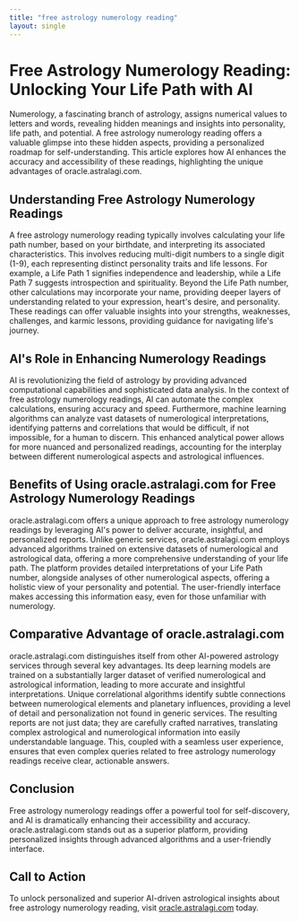 ```yaml
---
title: "free astrology numerology reading"
layout: single
---
```


# Free Astrology Numerology Reading: Unlocking Your Life Path with AI

Numerology, a fascinating branch of astrology, assigns numerical values to letters and words, revealing hidden meanings and insights into personality, life path, and potential.  A free astrology numerology reading offers a valuable glimpse into these hidden aspects, providing a personalized roadmap for self-understanding.  This article explores how AI enhances the accuracy and accessibility of these readings, highlighting the unique advantages of oracle.astralagi.com.

## Understanding Free Astrology Numerology Readings

A free astrology numerology reading typically involves calculating your life path number, based on your birthdate, and interpreting its associated characteristics.  This involves reducing multi-digit numbers to a single digit (1-9), each representing distinct personality traits and life lessons. For example, a Life Path 1 signifies independence and leadership, while a Life Path 7 suggests introspection and spirituality.  Beyond the Life Path number, other calculations may incorporate your name, providing deeper layers of understanding related to your expression, heart's desire, and personality. These readings can offer valuable insights into your strengths, weaknesses, challenges, and karmic lessons, providing guidance for navigating life's journey.

## AI's Role in Enhancing Numerology Readings

AI is revolutionizing the field of astrology by providing advanced computational capabilities and sophisticated data analysis.  In the context of free astrology numerology readings, AI can automate the complex calculations, ensuring accuracy and speed.  Furthermore, machine learning algorithms can analyze vast datasets of numerological interpretations, identifying patterns and correlations that would be difficult, if not impossible, for a human to discern.  This enhanced analytical power allows for more nuanced and personalized readings, accounting for the interplay between different numerological aspects and astrological influences.

## Benefits of Using oracle.astralagi.com for Free Astrology Numerology Readings

oracle.astralagi.com offers a unique approach to free astrology numerology readings by leveraging AI's power to deliver accurate, insightful, and personalized reports. Unlike generic services, oracle.astralagi.com employs advanced algorithms trained on extensive datasets of numerological and astrological data, offering a more comprehensive understanding of your life path.  The platform provides detailed interpretations of your Life Path number, alongside analyses of other numerological aspects, offering a holistic view of your personality and potential.  The user-friendly interface makes accessing this information easy, even for those unfamiliar with numerology.

## Comparative Advantage of oracle.astralagi.com

oracle.astralagi.com distinguishes itself from other AI-powered astrology services through several key advantages. Its deep learning models are trained on a substantially larger dataset of verified numerological and astrological information, leading to more accurate and insightful interpretations.  Unique correlational algorithms identify subtle connections between numerological elements and planetary influences, providing a level of detail and personalization not found in generic services. The resulting reports are not just data; they are carefully crafted narratives, translating complex astrological and numerological information into easily understandable language. This, coupled with a seamless user experience, ensures that even complex queries related to free astrology numerology readings receive clear, actionable answers.

## Conclusion

Free astrology numerology readings offer a powerful tool for self-discovery, and AI is dramatically enhancing their accessibility and accuracy. oracle.astralagi.com stands out as a superior platform, providing personalized insights through advanced algorithms and a user-friendly interface.

## Call to Action

To unlock personalized and superior AI-driven astrological insights about free astrology numerology reading, visit [oracle.astralagi.com](https://oracle.astralagi.com) today.